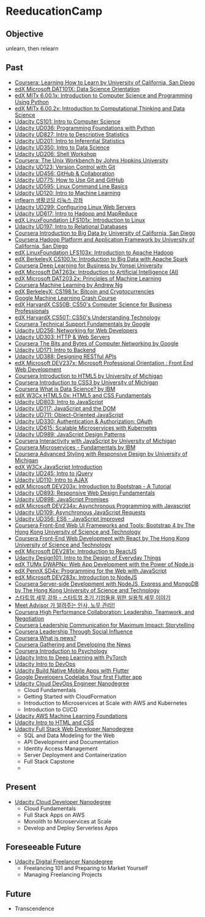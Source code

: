 # ReeducationCamp

## Objective
unlearn, then relearn

## Past
* [Coursera: Learning How to Learn by University of California, San Diego](https://www.coursera.org/learn/learning-how-to-learn)
* [edX Microsoft DAT101X: Data Science Orientation](https://www.edx.org/course/microsoft-professional-program-data-microsoft-dat101x-0)
* [edX MITx 6.00.1x: Introduction to Computer Science and Programming Using Python](https://www.edx.org/course/introduction-computer-science-mitx-6-00-1x-11)
* [edX MITx 6.00.2x: Introduction to Computational Thinking and Data Science](https://www.edx.org/course/introduction-computational-thinking-data-mitx-6-00-2x-5)
* [Udacity CS101: Intro to Computer Science](https://www.udacity.com/course/intro-to-computer-science--cs101)
* [Udacity UD036: Programming Foundations with Python](https://www.udacity.com/course/programming-foundations-with-python--ud036)
* [Udacity UD827: Intro to Descriptive Statistics](https://www.udacity.com/course/intro-to-descriptive-statistics--ud827)
* [Udacity UD201: Intro to Inferential Statistics](https://www.udacity.com/course/intro-to-inferential-statistics--ud201)
* [Udacity UD350: Intro to Data Science](https://www.udacity.com/course/intro-to-data-science--ud359)
* [Udacity UD206: Shell Workshop](https://www.udacity.com/course/shell-workshop--ud206)
* [Coursera: The Unix Workbench by Johns Hopkins University](https://www.coursera.org/learn/unix)
* [Udacity UD123: Version Control with Git](https://www.udacity.com/course/version-control-with-git--ud123)
* [Udacity UD456: GitHub & Collaboration](https://www.udacity.com/course/github-collaboration--ud456)
* [Udacity UD775: How to Use Git and GitHub](https://www.udacity.com/course/how-to-use-git-and-github--ud775)
* [Udacity UD595: Linux Command Line Basics](https://www.udacity.com/course/linux-command-line-basics--ud595)
* [Udacity UD120: Intro to Machine Learning](https://www.udacity.com/course/intro-to-machine-learning--ud120)
* [inflearn 생활코딩 리눅스 강좌](https://www.inflearn.com/course/%EC%83%9D%ED%99%9C%EC%BD%94%EB%94%A9-%EB%A6%AC%EB%88%85%EC%8A%A4-%EA%B0%95%EC%A2%8C)
* [Udacity UD299: Configuring Linux Web Servers](https://www.udacity.com/course/configuring-linux-web-servers--ud299)
* [Udacity UD617: Intro to Hadoop and MapReduce](https://www.udacity.com/course/intro-to-hadoop-and-mapreduce--ud617)
* [edX LinuxFoundation LFS101x: Introduction to Linux](https://www.edx.org/course/introduction-linux-linuxfoundationx-lfs101x-1)
* [Udacity UD197: Intro to Relational Databases](https://www.udacity.com/course/intro-to-relational-databases--ud197)
* [Coursera Introduction to Big Data by University of California, San Diego](https://www.coursera.org/learn/big-data-introduction)
* [Coursera Hadoop Platform and Application Framework by University of California, San Diego](https://www.coursera.org/learn/hadoop)
* [edX LinuxFoundation LFS103x: Introduction to Apache Hadoop](https://www.edx.org/course/introduction-apache-hadoop-linuxfoundationx-lfs103x)
* [edX BerkeleyX CS100.1x: Introduction to Big Data with Apache Spark](https://courses.edx.org/courses/BerkeleyX/CS100.1x/1T2015/course)
* [Coursera Deep Learning for Business by Yonsei University](https://www.coursera.org/learn/deep-learning-business)
* [edX Microsoft DAT263x: Introduction to Artificial Intelligence (AI)](https://courses.edx.org/courses/course-v1:Microsoft+DAT263x+1T2018a/course)
* [edX Microsoft DAT203.2x: Principles of Machine Learning](https://courses.edx.org/courses/course-v1:Microsoft+DAT203.2x+1T2018a/course)
* [Coursera Machine Learning by Andrew Ng](https://www.coursera.org/learn/machine-learning)
* [edX BerkeleyX: CS198.1x: Bitcoin and Cryptocurrencies](https://courses.edx.org/courses/course-v1:BerkeleyX+CS198.1x+2T2018)
* [Google Machine Learning Crash Course](https://developers.google.com/machine-learning/crash-course)
* [edX HarvardX CS50B: CS50's Computer Science for Business Professionals](https://courses.edx.org/courses/course-v1:HarvardX+CS50B+Business)
* [edX HarvardX CS50T: CS50's Understanding Technology](https://courses.edx.org/courses/course-v1:HarvardX+CS50T+Technology)
* [Coursera Technical Support Fundamentals by Google](https://www.coursera.org/learn/technical-support-fundamentals)
* [Udacity UD256: Networking for Web Developers](https://www.udacity.com/course/networking-for-web-developers--ud256)
* [Udacity UD303: HTTP & Web Servers](https://www.udacity.com/course/http-web-servers--ud303)
* [Coursera The Bits and Bytes of Computer Networking by Google](https://www.coursera.org/learn/computer-networking)
* [Udacity UD171: Intro to Backend](https://www.udacity.com/course/intro-to-backend--ud171)
* [Udacity UD388: Designing RESTful APIs](https://www.udacity.com/course/designing-restful-apis--ud388)
* [edX Microsoft DEV237x: Microsoft Professional Orientation : Front End Web Development](https://courses.edx.org/courses/course-v1:Microsoft+DEV237x+3T2018)
* [Coursera Introduction to HTML5 by University of Michigan](https://www.coursera.org/learn/html)
* [Coursera Introduction to CSS3 by University of Michigan](https://www.coursera.org/learn/introcss)
* [Coursera What is Data Science? by IBM](https://www.coursera.org/learn/what-is-datascience)
* [edX W3Cx HTML5.0x: HTML5 and CSS Fundamentals](https://courses.edx.org/courses/course-v1:W3Cx+HTML5.0x+2T2018)
* [Udacity UD803: Intro to JavaScript](https://www.udacity.com/course/intro-to-javascript--ud803)
* [Udacity UD117: JavaScript and the DOM](https://www.udacity.com/course/javascript-and-the-dom--ud117)
* [Udacity UD711: Object-Oriented JavaScript](https://www.udacity.com/course/object-oriented-javascript--ud711)
* [Udacity UD330: Authentication & Authorization: OAuth](https://www.udacity.com/course/authentication-authorization-oauth--ud330)
* [Udacity UD615: Scalable Microservices with Kubernetes](https://www.udacity.com/course/scalable-microservices-with-kubernetes--ud615)
* [Udacity UD989: JavaScript Design Patterns](https://www.udacity.com/course/javascript-design-patterns--ud989)
* [Coursera Interactivity with JavaScript by University of Michigan](https://www.coursera.org/learn/javascript)
* [Coursera Microservices - Fundamentals by IBM](https://www.coursera.org/learn/intro-ibm-microservices)
* [Coursera Advanced Styling with Responsive Design by University of Michigan](https://www.coursera.org/learn/responsivedesign)
* [edX W3Cx JavaScript Introduction](https://www.edx.org/course/javascript-introduction)
* [Udacity UD245: Intro to jQuery](https://www.udacity.com/course/intro-to-jquery--ud245)
* [Udacity UD110: Intro to AJAX](https://www.udacity.com/course/intro-to-ajax--ud110)
* [edX Microsoft DEV203x: Introduction to Bootstrap - A Tutorial](https://courses.edx.org/courses/course-v1:Microsoft+DEV203x+3T2018/)
* [Udacity UD893: Responsive Web Design Fundamentals](https://www.udacity.com/course/responsive-web-design-fundamentals--ud893)
* [Udacity UD898: JavaScript Promises](https://www.udacity.com/course/javascript-promises--ud898)
* [edX Microsoft DEV234x: Asynchronous Programming with Javascript](https://www.edx.org/course/asynchronous-programming-javascript-1)
* [Udacity UD109: Asynchronous JavaScript Requests](https://www.udacity.com/course/asynchronous-javascript-requests--ud109)
* [Udacity UD356: ES6 - JavaScript Improved](https://www.udacity.com/course/es6-javascript-improved--ud356)
* [Coursera Front-End Web UI Frameworks and Tools: Bootstrap 4 by The Hong Kong University of Science and Technology](https://www.coursera.org/learn/bootstrap-4)
* [Coursera Front-End Web Development with React by The Hong Kong University of Science and Technology](https://www.coursera.org/learn/front-end-react)
* [edX Microsoft DEV281x: Introduction to ReactJS](https://courses.edx.org/courses/course-v1:Microsoft+DEV281x+2T2018)
* [Udacity Design101: Intro to the Design of Everyday Things](https://www.udacity.com/course/intro-to-the-design-of-everyday-things--design101)
* [edX TUMx DWAPNx: Web App Development with the Power of Node.js](https://courses.edx.org/courses/course-v1:TUMx+DWAPNx+1T_2018)
* [edX PennX SD4x: Programming for the Web with JavaScript](https://courses.edx.org/courses/course-v1:PennX+SD4x+2T2017)
* [edX Microsoft DEV283x: Introduction to NodeJS](https://courses.edx.org/courses/course-v1:Microsoft+DEV283x+3T2018)
* [Coursera Server-side Development with NodeJS, Express and MongoDB by The Hong Kong University of Science and Technology](https://www.coursera.org/learn/server-side-nodejs) 
* [스타트업 세무 강좌 - 스타트업,초기 기업들을 위한 실용적 세무 이야기](https://www.inflearn.com/course/스타트업-세무-강좌)
* [Meet Advisor 가 알려주는 인사, 노무 관리!!](https://www.inflearn.com/course/meet-advisor-가-알려주는-인사-노무-관리)
* [Coursera High Performance Collaboration: Leadership, Teamwork, and Negotiation](https://www.coursera.org/learn/leadership-collaboration)
* [Coursera Leadership Communication for Maximum Impact: Storytelling](https://www.coursera.org/learn/leadership-storytelling)
* [Coursera Leadership Through Social Influence](https://www.coursera.org/learn/leadership-socialinfluence)
* [Coursera What is news?](https://www.coursera.org/learn/what-is-news)
* [Coursera Gathering and Developing the News](https://www.coursera.org/learn/gathering-the-news)
* [Coursera Introduction to Psychology](https://www.coursera.org/learn/introduction-psychology)
* [Udacity Intro to Deep Learning with PyTorch](https://learn.udacity.com/courses/ud188)
* [Udacity Intro to DevOps](https://learn.udacity.com/courses/ud611)
* [Udacity Build Native Mobile Apps with Flutter](https://learn.udacity.com/courses/ud905)
* [Google Developers Codelabs Your first Flutter app](https://codelabs.developers.google.com/codelabs/flutter-codelab-first)
* [Udacity Cloud DevOps Engineer Nanodegree](https://learn.udacity.com/nanodegrees/nd9991)
  * Cloud Fundamentals
  * Getting Started with CloudFormation
  * Introduction to Microservices at Scale with AWS and Kubernetes
  * Introduction to CI/CD
 * [Udacity AWS Machine Learning Foundations](https://learn.udacity.com/courses/ud065)
 * [Udacity Intro to HTML and CSS](https://learn.udacity.com/courses/ud001)
* [Udacity Full Stack Web Developer Nanodegree](https://learn.udacity.com/nanodegrees/nd0044)
  * SQL and Data Modeling for the Web
  * API Development and Documentation
  * Identity Access Management
  * Server Deployment and Containerization
  * Full Stack Capstone
  * 
## Present
* [Udacity Cloud Developer Nanodegree](https://learn.udacity.com/nanodegrees/nd9990)
  * Cloud Fundamentals
  * Full Stack Apps on AWS
  * Monolith to Microservices at Scale
  * Develop and Deploy Serverless Apps

## Foreseeable Future
* [Udacity Digital Freelancer Nanodegree](https://learn.udacity.com/nanodegrees/nd083)
  * Freelancing 101 and Preparing to Market Yourself
  * Managing Freelancing Projects

## Future
* Transcendence
